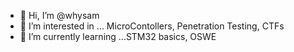 - 👋 Hi, I’m @whysam
- 👀 I’m interested in ... MicroContollers, Penetration Testing, CTFs
- 🌱 I’m currently learning ...STM32 basics, OSWE

<!---
whysam/whysam is a ✨ special ✨ repository because its `README.md` (this file) appears on your GitHub profile.
You can click the Preview link to take a look at your changes.
--->
